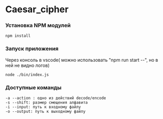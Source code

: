 # Caesar_cipher


### Установка NPM модулей

```
npm install
```

### Запуск приложения

Через консоль в vscode( можно использовать "npm run start --", но в ней не видно логов)
```
node ./bin/index.js
```

### Доступные команды

```
-a --action : одно из действий decode/encode
-s --shift: размер смещения алфавита
-i --input: путь к входному файлу
-o --output: путь к выходному файлу
```
